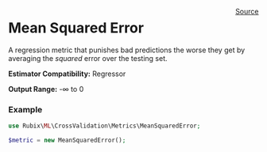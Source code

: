 <span style="float:right;"><a href="https://github.com/RubixML/RubixML/blob/master/src/CrossValidation/Metrics/MeanSquaredError.php">Source</a></span>

# Mean Squared Error
A regression metric that punishes bad predictions the worse they get by averaging the *squared* error  over the testing set.

**Estimator Compatibility:** Regressor

**Output Range:** -∞ to 0

### Example
```php
use Rubix\ML\CrossValidation\Metrics\MeanSquaredError;

$metric = new MeanSquaredError();
```
